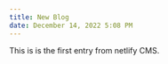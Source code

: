 ```yaml
---
title: New Blog
date: December 14, 2022 5:08 PM
---
```


T﻿his is is the first entry from netlify CMS.
